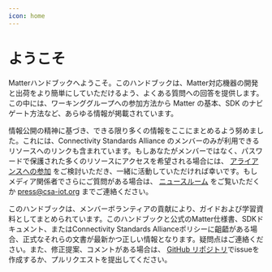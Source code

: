```yaml
---
icon: home
---
```

# ようこそ

Matterハンドブックへようこそ。このハンドブックは、Matter対応機器の開発と出荷をより簡単にしていただけるよう、よくある質問への回答を提供します。この中には、ワーキンググループへの参加方法から Matter の基本、SDK のナビゲート方法など、あらゆる情報が掲載されています。

情報公開の精神に基づき、できる限り多くの情報をここにまとめるよう努めました。これには、Connectivity Standards Alliance のメンバーのみが利用できるリソースへのリンクも含まれています。もしあなたがメンバーではなく、パスワードで保護された多くのリソースにアクセスを希望される場合には、 [アライアンスへの参加](https://csa-iot.org/become-member/) をご検討いただき、一緒に活動していただければ幸いです。もしメディア関係者でさらにご質問がある場合は、 [ニュースルーム](https://csa-iot.org/newsroom/) をご覧いただくか <press@csa-iot.org> までご連絡ください。

このハンドブックは、メンバーボランティアの貢献により、ガイドおよび学習資料としてまとめられています。このハンドブックと公式のMatter仕様書、SDKドキュメント、またはConnectivity Standards Allianceポリシーに齟齬がある場合、正式なそれらの文書が最新かつ正しい情報となります。疑問点はご連絡ください。また、修正提案、コメントがある場合は、 [GitHub リポジトリ](https://github.com/project-chip/matter-handbook)でissueを作成するか、プルリクエストを提出してください。
